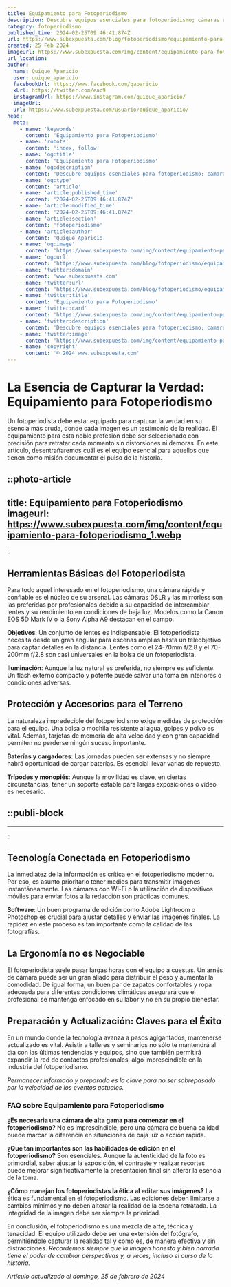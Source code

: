 ```yaml
---
title: Equipamiento para Fotoperiodismo
description: Descubre equipos esenciales para fotoperiodismo; cámaras robustas, objetivos versátiles y accesorios prácticos para captar la verdad en acción.
category: fotoperiodismo
published_time: 2024-02-25T09:46:41.874Z
url: https://www.subexpuesta.com/blog/fotoperiodismo/equipamiento-para-fotoperiodismo
created: 25 Feb 2024
imageUrl: https://www.subexpuesta.com/img/content/equipamiento-para-fotoperiodismo_1.webp
url_location:
author:
  name: Quique Aparicio
  user: quique_aparicio
  facebookUrl: https://www.facebook.com/qaparicio
  xUrl: https://twitter.com/eac9
  instagramUrl: https://www.instagram.com/quique_aparicio/
  imageUrl: 
  url: https://www.subexpuesta.com/usuario/quique_aparicio/
head:
  meta:
    - name: 'keywords'
      content: 'Equipamiento para Fotoperiodismo'
    - name: 'robots'
      content: 'index, follow'
    - name: 'og:title'
      content: 'Equipamiento para Fotoperiodismo'
    - name: 'og:description'
      content: 'Descubre equipos esenciales para fotoperiodismo; cámaras robustas, objetivos versátiles y accesorios prácticos para captar la verdad en acción.'
    - name: 'og:type'
      content: 'article'
    - name: 'article:published_time'
      content: '2024-02-25T09:46:41.874Z'
    - name: 'article:modified_time'
      content: '2024-02-25T09:46:41.874Z'
    - name: 'article:section'
      content: 'fotoperiodismo'
    - name: 'article:author'
      content: 'Quique Aparicio'
    - name: 'og:image'
      content: 'https://www.subexpuesta.com/img/content/equipamiento-para-fotoperiodismo_1.webp'
    - name: 'og:url'
      content: 'https://www.subexpuesta.com/blog/fotoperiodismo/equipamiento-para-fotoperiodismo'
    - name: 'twitter:domain'
      content: 'www.subexpuesta.com'
    - name: 'twitter:url'
      content: 'https://www.subexpuesta.com/blog/fotoperiodismo/equipamiento-para-fotoperiodismo'
    - name: 'twitter:title'
      content: 'Equipamiento para Fotoperiodismo'
    - name: 'twitter:card'
      content: 'https://www.subexpuesta.com/img/content/equipamiento-para-fotoperiodismo_1.webp'
    - name: 'twitter:description'
      content: 'Descubre equipos esenciales para fotoperiodismo; cámaras robustas, objetivos versátiles y accesorios prácticos para captar la verdad en acción.'
    - name: 'twitter:image'
      content: 'https://www.subexpuesta.com/img/content/equipamiento-para-fotoperiodismo_1.webp'
    - name: 'copyright'
      content: '© 2024 www.subexpuesta.com'
---
```

# La Esencia de Capturar la Verdad: Equipamiento para Fotoperiodismo

Un fotoperiodista debe estar equipado para capturar la verdad en su esencia más cruda, donde cada imagen es un testimonio de la realidad. El equipamiento para esta noble profesión debe ser seleccionado con precisión para retratar cada momento sin distorsiones ni demoras. En este artículo, desentrañaremos cuál es el equipo esencial para aquellos que tienen como misión documentar el pulso de la historia.


::photo-article
---
title: Equipamiento para Fotoperiodismo
imageurl: https://www.subexpuesta.com/img/content/equipamiento-para-fotoperiodismo_1.webp
---
::


## Herramientas Básicas del Fotoperiodista

Para todo aquel interesado en el fotoperiodismo, una cámara rápida y confiable es el núcleo de su arsenal. Las cámaras DSLR y las mirrorless son las preferidas por profesionales debido a su capacidad de intercambiar lentes y su rendimiento en condiciones de baja luz. Modelos como la Canon EOS 5D Mark IV o la Sony Alpha A9 destacan en el campo.

**Objetivos**: Un conjunto de lentes es indispensable. El fotoperiodista necesita desde un gran angular para escenas amplias hasta un teleobjetivo para captar detalles en la distancia. Lentes como el 24-70mm f/2.8 y el 70-200mm f/2.8 son casi universales en la bolsa de un fotoperiodista.

**Iluminación**: Aunque la luz natural es preferida, no siempre es suficiente. Un flash externo compacto y potente puede salvar una toma en interiores o condiciones adversas.

## Protección y Accesorios para el Terreno

La naturaleza impredecible del fotoperiodismo exige medidas de protección para el equipo. Una bolsa o mochila resistente al agua, golpes y polvo es vital. Además, tarjetas de memoria de alta velocidad y con gran capacidad permiten no perderse ningún suceso importante.

**Baterías y cargadores**: Las jornadas pueden ser extensas y no siempre habrá oportunidad de cargar baterías. Es esencial llevar varias de repuesto.

**Trípodes y monopiés**: Aunque la movilidad es clave, en ciertas circunstancias, tener un soporte estable para largas exposiciones o vídeo es necesario.


  ::publi-block
  ---
  ---
  ::
  
  
## Tecnología Conectada en Fotoperiodismo

La inmediatez de la información es crítica en el fotoperiodismo moderno. Por eso, es asunto prioritario tener medios para transmitir imágenes instantáneamente. Las cámaras con Wi-Fi o la utilización de dispositivos móviles para enviar fotos a la redacción son prácticas comunes.

**Software**: Un buen programa de edición como Adobe Lightroom o Photoshop es crucial para ajustar detalles y enviar las imágenes finales. La rapidez en este proceso es tan importante como la calidad de las fotografías.

## La Ergonomía no es Negociable

El fotoperiodista suele pasar largas horas con el equipo a cuestas. Un arnés de cámara puede ser un gran aliado para distribuir el peso y aumentar la comodidad. De igual forma, un buen par de zapatos confortables y ropa adecuada para diferentes condiciones climáticas asegurará que el profesional se mantenga enfocado en su labor y no en su propio bienestar.

## Preparación y Actualización: Claves para el Éxito

En un mundo donde la tecnología avanza a pasos agigantados, mantenerse actualizado es vital. Asistir a talleres y seminarios no sólo te mantendrá al día con las últimas tendencias y equipos, sino que también permitirá expandir la red de contactos profesionales, algo imprescindible en la industria del fotoperiodismo.

*Permanecer informado y preparado es la clave para no ser sobrepasado por la velocidad de los eventos actuales.*

### FAQ sobre Equipamiento para Fotoperiodismo

**¿Es necesaria una cámara de alta gama para comenzar en el fotoperiodismo?**
No es imprescindible, pero una cámara de buena calidad puede marcar la diferencia en situaciones de baja luz o acción rápida.

**¿Qué tan importantes son las habilidades de edición en el fotoperiodismo?**
Son esenciales. Aunque la autenticidad de la foto es primordial, saber ajustar la exposición, el contraste y realizar recortes puede mejorar significativamente la presentación final sin alterar la esencia de la toma.

**¿Cómo manejan los fotoperiodistas la ética al editar sus imágenes?**
La ética es fundamental en el fotoperiodismo. Las ediciones deben limitarse a cambios mínimos y no deben alterar la realidad de la escena retratada. La integridad de la imagen debe ser siempre la prioridad.

En conclusión, el fotoperiodismo es una mezcla de arte, técnica y tenacidad. El equipo utilizado debe ser una extensión del fotógrafo, permitiéndole capturar la realidad tal y como es, de manera efectiva y sin distracciones. *Recordemos siempre que la imagen honesta y bien narrada tiene el poder de cambiar perspectivas y, a veces, incluso el curso de la historia.*

_Artículo actualizado el domingo, 25 de febrero de 2024_